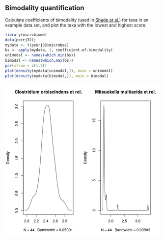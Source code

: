 ## Bimodality quantification

Calculate coefficients of bimodality (used in [Shade et
al.](http://mbio.asm.org/content/5/4/e01371-14)) for taxa in an
example data set, and plot the taxa with the lowest and highest score:


```r
library(microbiome)
data(peerj32); 
mydata <- t(peerj32$microbes)
bs <- apply(mydata, 1, coefficient.of.bimodality)
unimodal <- names(which.min(bs))
bimodal <- names(which.max(bs))
par(mfrow = c(1,2))
plot(density(mydata[unimodal,]), main = unimodal)
plot(density(mydata[bimodal,]), main = bimodal)
```

![plot of chunk bimodality](figure/bimodality-1.png) 

